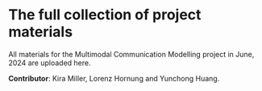 # The full collection of project materials
All materials for the Multimodal Communication Modelling project in June, 2024 are uploaded here.

**Contributor**: Kira Miller, Lorenz Hornung and Yunchong Huang.
